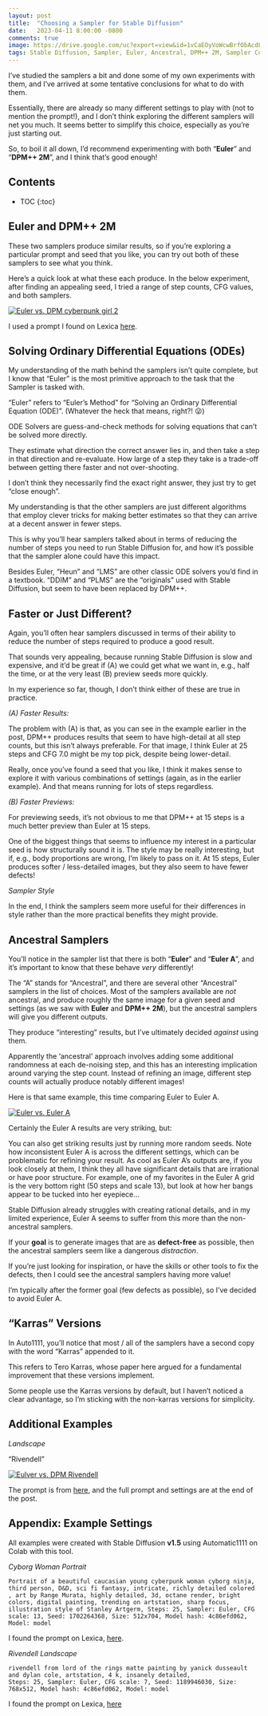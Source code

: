 ```yaml
---
layout: post
title:  "Choosing a Sampler for Stable Diffusion"
date:   2023-04-11 8:00:00 -0800
comments: true
image: https://drive.google.com/uc?export=view&id=1vCaEOyVoWcwBrfObAcdL9eSrAwVBgdKq
tags: Stable Diffusion, Sampler, Euler, Ancestral, DPM++ 2M, Sampler Comparison, AI Art, Techniques
---
```



I’ve studied the samplers a bit and done some of my own experiments with them, and I’ve arrived at some tentative conclusions for what to do with them. 


Essentially, there are already so many different settings to play with (not to mention the prompt!), and I don’t think exploring the different samplers will net you much. It seems better to simplify this choice, especially as you’re just starting out.


So, to boil it all down, I’d recommend experimenting with both “**Euler**” and “**DPM++ 2M**”, and I think that’s good enough! 


## Contents


* TOC
{:toc}


## Euler and DPM++ 2M


These two samplers produce similar results, so if you’re exploring a particular prompt and seed that you like, you can try out both of these samplers to see what you think.


Here’s a quick look at what these each produce. In the below experiment, after finding an appealing seed, I tried a range of step counts, CFG values, and both samplers.



[![Euler vs. DPM cyberpunk girl 2](https://drive.google.com/uc?export=view&id=1EOoyN2bXAZ-1t2vxejLiZ3fg6IAjTbuY)](https://drive.google.com/uc?export=view&id=1EOoyN2bXAZ-1t2vxejLiZ3fg6IAjTbuY)


I used a prompt I found on Lexica [here](https://lexica.art/prompt/7f5d6d2c-580e-4247-86ce-77e3b9e3c488).


## Solving Ordinary Differential Equations (ODEs)


My understanding of the math behind the samplers isn’t quite complete, but I know that “Euler” is the most primitive approach to the task that the Sampler is tasked with. 


“Euler” refers to “Euler’s Method” for “Solving an Ordinary Differential Equation (ODE)”. (Whatever the heck that means, right?! 😜)


ODE Solvers are guess-and-check methods for solving equations that can’t be solved more directly. 


They estimate what direction the correct answer lies in, and then take a step in that direction and re-evaluate. How large of a step they take is a trade-off between getting there faster and not over-shooting.


I don’t think they necessarily find the exact right answer, they just try to get “close enough”. 


My understanding is that the other samplers are just different algorithms that employ clever tricks for making better estimates so that they can arrive at a decent answer in fewer steps.  


This is why you’ll hear samplers talked about in terms of reducing the number of steps you need to run Stable Diffusion for, and how it’s possible that the sampler alone could have this impact.


Besides Euler, “Heun” and “LMS” are other classic ODE solvers you’d find in a textbook. “DDIM” and “PLMS” are the “originals” used with Stable Diffusion, but seem to have been replaced by DPM++.
 
## Faster or Just Different?


Again, you’ll often hear samplers discussed in terms of their ability to reduce the number of steps required to produce a good result. 


That sounds very appealing, because running Stable Diffusion is slow and expensive, and it’d be great if (A) we could get what we want in, e.g., half the time, or at the very least (B) preview seeds more quickly.


In my experience so far, though, I don’t think either of these are true in practice.


_(A) Faster Results:_


The problem with (A) is that, as you can see in the example earlier in the post, DPM++ produces results that seem to have high-detail at all step counts, but this isn’t always preferable.  For that image, I think Euler at 25 steps and CFG 7.0 might be my top pick, despite being lower-detail.


Really, once you’ve found a seed that you like, I think it makes sense to explore it with various combinations of settings (again, as in the earlier example). And that means running for lots of steps regardless.


_(B) Faster Previews:_


For previewing seeds, it’s not obvious to me that DPM++ at 15 steps is a much better preview than Euler at 15 steps. 


One of the biggest things that seems to influence my interest in a particular seed is how structurally sound it is. The style may be really interesting, but if, e.g., body proportions are wrong, I’m likely to pass on it. At 15 steps, Euler produces softer / less-detailed images, but they also seem to have fewer defects!


_Sampler Style_


In the end, I think the samplers seem more useful for their differences in style rather than the more practical benefits they might provide.


## Ancestral Samplers


You’ll notice in the sampler list that there is both “**Euler**” and “**Euler A**”, and it’s important to know that these behave _very_ differently! 


The “A” stands for “Ancestral”, and there are several other “Ancestral” samplers in the list of choices. Most of the samplers available are _not_ ancestral, and produce roughly the same image for a given seed and settings (as we saw with **Euler** and **DPM++ 2M**), but the ancestral samplers will give you different outputs. 


They produce “interesting” results, but I’ve ultimately decided _against_ using them.


Apparently the ‘ancestral’ approach involves adding some additional randomness at each de-noising step, and this has an interesting implication around varying the step count. Instead of refining an image, different step counts will actually produce notably different images!


Here is that same example, this time comparing Euler to Euler A. 





[![Euler vs. Euler A](https://drive.google.com/uc?export=view&id=15Ir-YOl4LNRAQC3Xki_Zg7Ip4yjScAl-)](https://drive.google.com/uc?export=view&id=15Ir-YOl4LNRAQC3Xki_Zg7Ip4yjScAl-)


Certainly the Euler A results are very striking, but:


You can also get striking results just by running more random seeds. 
Note how inconsistent Euler A is across the different settings, which can be problematic for refining your result.
As cool as Euler A’s outputs are, if you look closely at them, I think they all have significant details that are irrational or have poor structure. 
For example, one of my favorites in the Euler A grid is the very bottom right (50 steps and scale 13), but look at how her bangs appear to be tucked into her eyepiece…


Stable Diffusion already struggles with creating rational details, and in my limited experience, Euler A seems to suffer from this more than the non-ancestral samplers. 


If your **goal** is to generate images that are as **defect-free** as possible, then the ancestral samplers seem like a dangerous _distraction_. 


If you’re just looking for inspiration, or have the skills or other tools to fix the defects, then I could see the ancestral samplers having more value!   


I’m typically after the former goal (few defects as possible), so I’ve decided to avoid Euler A.


## “Karras” Versions


In Auto1111, you’ll notice that most / all of the samplers have a second copy with the word “Karras” appended to it. 


This refers to Tero Karras, whose paper here argued for a fundamental improvement that these versions implement. 


Some people use the Karras versions by default, but I haven’t noticed a clear advantage, so I’m sticking with the non-karras versions for simplicity.


## Additional Examples


_Landscape_


“Rivendell”


[![Eulver vs. DPM Rivendell](https://drive.google.com/uc?export=view&id=17WdAbF-bJRSofXN-CUSwMBveYhPcyceD)](https://drive.google.com/uc?export=view&id=17WdAbF-bJRSofXN-CUSwMBveYhPcyceD)


The prompt is from [here](https://lexica.art/?q=fantasy+landscape&prompt=c06ccb12-0b44-40e2-84cb-e8ec3d92941d), and the full prompt and settings are at the end of the post.


## Appendix: Example Settings


All examples were created with Stable Diffusion **v1.5** using Automatic1111 on Colab with this tool.


_Cyborg Woman Portrait_


```
Portrait of a beautiful caucasian young cyberpunk woman cyborg ninja, third person, D&D, sci fi fantasy, intricate, richly detailed colored , art by Range Murata, highly detailed, 3d, octane render, bright colors, digital painting, trending on artstation, sharp focus, illustration style of Stanley Artgerm, Steps: 25, Sampler: Euler, CFG scale: 13, Seed: 1702264368, Size: 512x704, Model hash: 4c86efd062, Model: model
```


I found the prompt on Lexica, [here](https://lexica.art/prompt/7f5d6d2c-580e-4247-86ce-77e3b9e3c488).


_Rivendell Landscape_


```
rivendell from lord of the rings matte painting by yanick dusseault and dylan cole, artstation, 4 k, insanely detailed,
Steps: 25, Sampler: Euler, CFG scale: 7, Seed: 1189946030, Size: 768x512, Model hash: 4c86efd062, Model: model
```


I found the prompt on Lexica, [here](https://lexica.art/?q=fantasy+landscape&prompt=c06ccb12-0b44-40e2-84cb-e8ec3d92941d)
